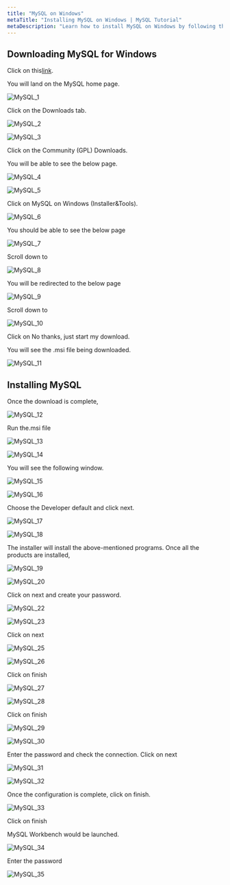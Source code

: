 ```yaml
---
title: "MySQL on Windows"
metaTitle: "Installing MySQL on Windows | MySQL Tutorial"
metaDescription: "Learn how to install MySQL on Windows by following this step by step instructions"
---
```


## Downloading MySQL for Windows

Click on this[link](https://www.mysql.com/).

You will land on the MySQL home page.

![MySQL_1](https://graphql-engine-cdn.hasura.io/learn-hasura/assets/database-mysql/Hasura_MySQL_1.jpg)

Click on the Downloads tab.

![MySQL_2](https://graphql-engine-cdn.hasura.io/learn-hasura/assets/database-mysql/Hasura_MySQL_2.jpg)

![MySQL_3](https://graphql-engine-cdn.hasura.io/learn-hasura/assets/database-mysql/Hasura_MySQL_3.jpg)

Click on the Community (GPL) Downloads.

You will be able to see the below page.

![MySQL_4](https://graphql-engine-cdn.hasura.io/learn-hasura/assets/database-mysql/Hasura_MySQL_4.jpg)

![MySQL_5](https://graphql-engine-cdn.hasura.io/learn-hasura/assets/database-mysql/Hasura_MySQL_5.jpg)

Click on MySQL on Windows (Installer&amp;Tools).

![MySQL_6](https://graphql-engine-cdn.hasura.io/learn-hasura/assets/database-mysql/Hasura_MySQL_6.jpg)

You should be able to see the below page

![MySQL_7](https://graphql-engine-cdn.hasura.io/learn-hasura/assets/database-mysql/Hasura_MySQL_7.jpg)

 Scroll down to

![MySQL_8](https://graphql-engine-cdn.hasura.io/learn-hasura/assets/database-mysql/Hasura_MySQL_8.jpg)

You will be redirected to the below page

![MySQL_9](https://graphql-engine-cdn.hasura.io/learn-hasura/assets/database-mysql/Hasura_MySQL_9.jpg)

Scroll down to

![MySQL_10](https://graphql-engine-cdn.hasura.io/learn-hasura/assets/database-mysql/Hasura_MySQL_10.jpg)

Click on No thanks, just start my download.

You will see the .msi file being downloaded.

![MySQL_11](https://graphql-engine-cdn.hasura.io/learn-hasura/assets/database-mysql/Hasura_MySQL_11.jpg)

## Installing MySQL

Once the download is complete,

![MySQL_12](https://graphql-engine-cdn.hasura.io/learn-hasura/assets/database-mysql/Hasura_MySQL_12.jpg)

Run the.msi file

![MySQL_13](https://graphql-engine-cdn.hasura.io/learn-hasura/assets/database-mysql/Hasura_MySQL_13.jpg)

![MySQL_14](https://graphql-engine-cdn.hasura.io/learn-hasura/assets/database-mysql/Hasura_MySQL_14.jpg)

You will see the following window.

![MySQL_15](https://graphql-engine-cdn.hasura.io/learn-hasura/assets/database-mysql/Hasura_MySQL_15.jpg)

![MySQL_16](https://graphql-engine-cdn.hasura.io/learn-hasura/assets/database-mysql/Hasura_MySQL_16.jpg)

Choose the Developer default and click next.

![MySQL_17](https://graphql-engine-cdn.hasura.io/learn-hasura/assets/database-mysql/Hasura_MySQL_17.jpg)

![MySQL_18](https://graphql-engine-cdn.hasura.io/learn-hasura/assets/database-mysql/Hasura_MySQL_18.jpg)

The installer will install the above-mentioned programs. Once all the products are installed,

![MySQL_19](https://graphql-engine-cdn.hasura.io/learn-hasura/assets/database-mysql/Hasura_MySQL_19.jpg)

![MySQL_20](https://graphql-engine-cdn.hasura.io/learn-hasura/assets/database-mysql/Hasura_MySQL_21.jpg)

Click on next and create your password.

![MySQL_22](https://graphql-engine-cdn.hasura.io/learn-hasura/assets/database-mysql/Hasura_MySQL_22.jpg)

![MySQL_23](https://graphql-engine-cdn.hasura.io/learn-hasura/assets/database-mysql/Hasura_MySQL_24.jpg)

Click on next

![MySQL_25](https://graphql-engine-cdn.hasura.io/learn-hasura/assets/database-mysql/Hasura_MySQL_25.jpg)

![MySQL_26](https://graphql-engine-cdn.hasura.io/learn-hasura/assets/database-mysql/Hasura_MySQL_26.jpg)

Click on finish

![MySQL_27](https://graphql-engine-cdn.hasura.io/learn-hasura/assets/database-mysql/Hasura_MySQL_27.jpg)

![MySQL_28](https://graphql-engine-cdn.hasura.io/learn-hasura/assets/database-mysql/Hasura_MySQL_28.jpg)

Click on finish

![MySQL_29](https://graphql-engine-cdn.hasura.io/learn-hasura/assets/database-mysql/Hasura_MySQL_29.jpg)

![MySQL_30](https://graphql-engine-cdn.hasura.io/learn-hasura/assets/database-mysql/Hasura_MySQL_30.jpg)

Enter the password and check the connection. Click on next

![MySQL_31](https://graphql-engine-cdn.hasura.io/learn-hasura/assets/database-mysql/Hasura_MySQL_31.jpg)

![MySQL_32](https://graphql-engine-cdn.hasura.io/learn-hasura/assets/database-mysql/Hasura_MySQL_32.jpg)

Once the configuration is complete, click on finish.

![MySQL_33](https://graphql-engine-cdn.hasura.io/learn-hasura/assets/database-mysql/Hasura_MySQL_33.jpg)

Click on finish

MySQL Workbench would be launched.

![MySQL_34](https://graphql-engine-cdn.hasura.io/learn-hasura/assets/database-mysql/Hasura_MySQL_34.jpg)

Enter the password

![MySQL_35](https://graphql-engine-cdn.hasura.io/learn-hasura/assets/database-mysql/Hasura_MySQL_35.jpg)
